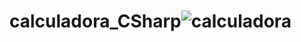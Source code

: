 # calculadora_CSharp![calculadora](https://github.com/fabriciohof/calculadora_CSharp/assets/91196904/87b211cd-bb0c-48f5-bb5b-4f313c04d787)
